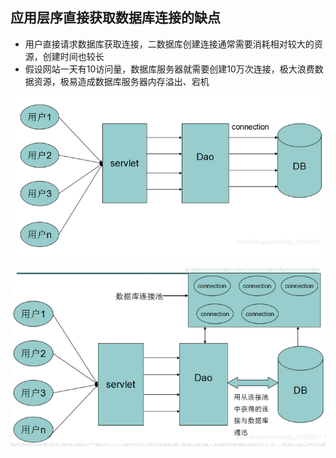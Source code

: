 ## 应用层序直接获取数据库连接的缺点

*   用户直接请求数据库获取连接，二数据库创建连接通常需要消耗相对较大的资源，创建时间也较长
*   假设网站一天有10访问量，数据库服务器就需要创建10万次连接，极大浪费数据资源，极易造成数据库服务器内存溢出、宕机

![image-20201202225158179](image-20201202225158179.png)



![image-20201202225239079](image-20201202225239079.png)